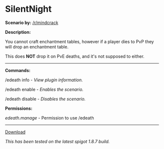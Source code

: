 # SilentNight

**Scenario by:** [/r/mindcrack](https://www.reddit.com/r/mindcrack/)

**Description:**

You cannot craft enchantment tables, however if a player dies to PvP they will drop an enchantment table.

This does **NOT** drop it on PvE deaths, and it's not supposed to either.

___

**Commands:**

/edeath info - *View plugin information.*

/edeath enable - *Enables the scenario.*

/edeath disable - *Disables the scenario.*

**Permissions:**

*edeath.manage* - Permission to use /edeath

___

[Download](https://github.com/LeonTG77/EnchantedDeath/releases)

*This has been tested on the latest spigot 1.8.7 build.*
